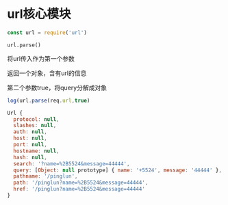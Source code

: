 # url核心模块

```js
const url = require('url')
```

`url.parse()`

将url传入作为第一个参数

返回一个对象，含有url的信息

第二个参数true，将query分解成对象

```js
log(url.parse(req.url,true)
```

```js
Url {
  protocol: null,
  slashes: null,
  auth: null,
  host: null,
  port: null,
  hostname: null,
  hash: null,
  search: '?name=%2B5524&message=44444',
  query: [Object: null prototype] { name: '+5524', message: '44444' },
  pathname: '/pinglun',
  path: '/pinglun?name=%2B5524&message=44444',
  href: '/pinglun?name=%2B5524&message=44444'
}
```